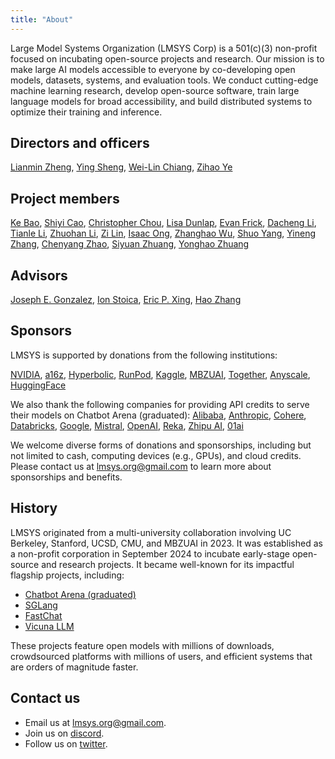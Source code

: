 ```yaml
---
title: "About"
---
```


Large Model Systems Organization (LMSYS Corp) is a 501(c)(3) non-profit focused on incubating open-source projects and research.
Our mission is to make large AI models accessible to everyone by co-developing open models, datasets, systems, and evaluation tools. We conduct cutting-edge machine learning research, develop open-source software, train large language models for broad accessibility, and build distributed systems to optimize their training and inference.

## Directors and officers
[Lianmin Zheng](https://lmzheng.net/), [Ying Sheng](https://sites.google.com/view/yingsheng/home), [Wei-Lin Chiang](https://infwinston.github.io/), [Zihao Ye](https://homes.cs.washington.edu/~zhye/)

## Project members
[Ke Bao](https://github.com/ispobock),
[Shiyi Cao](https://shiyicao.com/),
[Christopher Chou](https://github.com/BabyChouSr),
[Lisa Dunlap](https://lisabdunlap.com),
[Evan Frick](https://efrick2002.github.io/),
[Dacheng Li](https://dachengli1.github.io/),
[Tianle Li](https://codingwithtim.github.io/),
[Zhuohan Li](https://people.eecs.berkeley.edu/~zhuohan/),
[Zi Lin](https://zi-lin.com/),
[Isaac Ong](https://isaacong.me),
[Zhanghao Wu](https://zhanghaowu.me/),
[Shuo Yang](https://github.com/andy-yang-1),
[Yineng Zhang](https://zhyncs.com/),
[Chenyang Zhao](https://zhaochenyang20.github.io/Chayenne/),
[Siyuan Zhuang](https://github.com/suquark),
[Yonghao Zhuang](https://github.com/ZYHowell)

## Advisors
[Joseph E. Gonzalez](https://people.eecs.berkeley.edu/~jegonzal/), [Ion Stoica](https://people.eecs.berkeley.edu/~istoica/), [Eric P. Xing](http://www.cs.cmu.edu/~epxing/), [Hao Zhang](https://people.eecs.berkeley.edu/~hao/)

## Sponsors
LMSYS is supported by donations from the following institutions:

[NVIDIA](https://www.nvidia.com/),
[a16z](https://a16z.com/),
[Hyperbolic](https://hyperbolic.xyz),
[RunPod](https://www.runpod.io/),
[Kaggle](https://www.kaggle.com/),
[MBZUAI](https://mbzuai.ac.ae/),
[Together](https://www.together.ai/),
[Anyscale](https://www.anyscale.com/),
[HuggingFace](https://huggingface.co/)

We also thank the following companies for providing API credits to serve their models on Chatbot Arena (graduated):
[Alibaba](https://www.alibabacloud.com/en/solutions/generative-ai/qwen), [Anthropic](https://www.anthropic.com/api), [Cohere](https://cohere.com/), [Databricks](https://www.databricks.com/), [Google](https://ai.google.dev/), [Mistral](https://mistral.ai/), [OpenAI](https://www.openai.com/), [Reka](https://www.reka.ai/), [Zhipu AI](https://open.bigmodel.cn/), [01ai](https://www.01.ai/)

We welcome diverse forms of donations and sponsorships, including but not limited to cash, computing devices (e.g., GPUs), and cloud credits. Please contact us at [lmsys.org@gmail.com](mailto:lmsysorg@gmail.com) to learn more about sponsorships and benefits.

## History
LMSYS originated from a multi-university collaboration involving UC Berkeley, Stanford, UCSD, CMU, and MBZUAI in 2023.
It was established as a non-profit corporation in September 2024 to incubate early-stage open-source and research projects.
It became well-known for its impactful flagship projects, including:

- [Chatbot Arena (graduated)](https://lmarena.ai/)
- [SGLang](https://github.com/sgl-project/sglang/tree/main)
- [FastChat](https://github.com/lm-sys/FastChat/tree/main)
- [Vicuna LLM](https://en.wikipedia.org/wiki/Vicuna_LLM)

These projects feature open models with millions of downloads, crowdsourced platforms with millions of users, and efficient systems that are orders of magnitude faster.

## Contact us
- Email us at [lmsys.org@gmail.com](mailto:lmsysorg@gmail.com).
- Join us on [discord](https://discord.com/invite/HSWAKCrnFx).
- Follow us on [twitter](https://twitter.com/lmsysorg).
